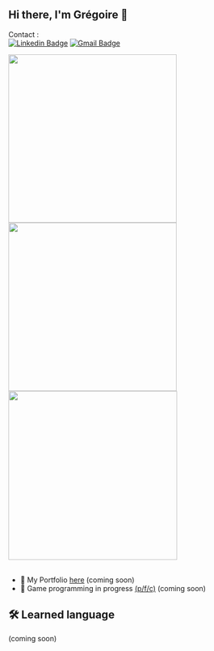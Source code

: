 ## Hi there, I'm Grégoire 👋

Contact : <br>
[![Linkedin Badge](https://img.shields.io/badge/-Fortuné_Grégoire-blue?style=flat-square&logo=Linkedin&logoColor=white&link=https://www.linkedin.com/in/gr%C3%A9goire/)](https://www.linkedin.com/in/gr%C3%A9goire-f-6191a4344/)
[![Gmail Badge](https://img.shields.io/badge/-fortune.gregoire03@gmail.com-c14438?style=flat-square&logo=Gmail&logoColor=white&link=mailto:fortune.gregoire03@gmail.com)](mailto:fortune.gregoire03@gmail.com)

<div display="flex">
  <img width="333" height="auto" src="https://github-readme-stats.vercel.app/api?username=StarFr0zen&show_icons=true&theme=shadow_blue&hide_border=true&include_all_commits=true" />
  <img width="333" height="auto" src="https://github-readme-stats.vercel.app/api/top-langs/?username=StarFr0zen&layout=compact&theme=shadow_blue&hide_border=true" />
  <img width="334" height="auto" src="https://streak-stats.demolab.com?user=StarFr0zen&locale=en&mode=daily&theme=shadow_blue&hide_border=true&border_radius=5" />
</div>
<br>

- 🗿 My Portfolio [here](https://starfrozen.github.io/) (coming soon)
- 🎯 Game programming in progress [(p/f/c)](https://github.com/StarFr0zen/pfc) (coming soon)


## 🛠️ Learned language
(coming soon)

<!--
**StarFr0zen/StarFr0zen** is a ✨ _special_ ✨ repository because its `README.md` (this file) appears on your GitHub profile.

Here are some ideas to get you started:

- 🔭 I’m currently working on ...
- 🌱 I’m currently learning ...
- 👯 I’m looking to collaborate on ...
- 🤔 I’m looking for help with ...
- 💬 Ask me about ...
- 📫 How to reach me: ...
- 😄 Pronouns: ...
- ⚡ Fun fact: ...
-->
